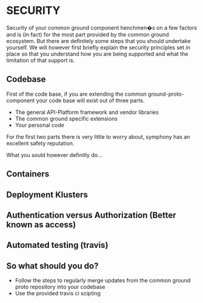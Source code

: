 # SECURITY

Security of your common ground component henchmen�s on a few factors and is (in fact) for the most part provided by the common ground ecosystem. But there are definitely some steps that you should undertake yourself. We will however first briefly explain the security principles set in place so that you understand how you are being supported and what the limitation of that support is.

## Codebase
First of the code base, if you are extending the common ground-proto-component your code base will exist out of three parts.
- The general API-Platform framework and vendor libraries
- The common ground specific extensions
- Your personal code

For the first two parts there is very little to worry about, symphony has an excellent safety reputation.
   
What you sould however definitly do...

## Containers

## Deployment Klusters

## Authentication versus Authorization (Better known as access) 

## Automated testing (travis)





## So what should you do?
-	Follow the steps to regularly merge updates from the common ground proto repository into your codebase
-	Use the provided travis ci scipting

